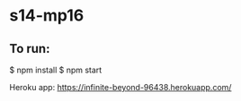 # s14-mp16
## To run:
$ npm install
$ npm start

Heroku app:
https://infinite-beyond-96438.herokuapp.com/
